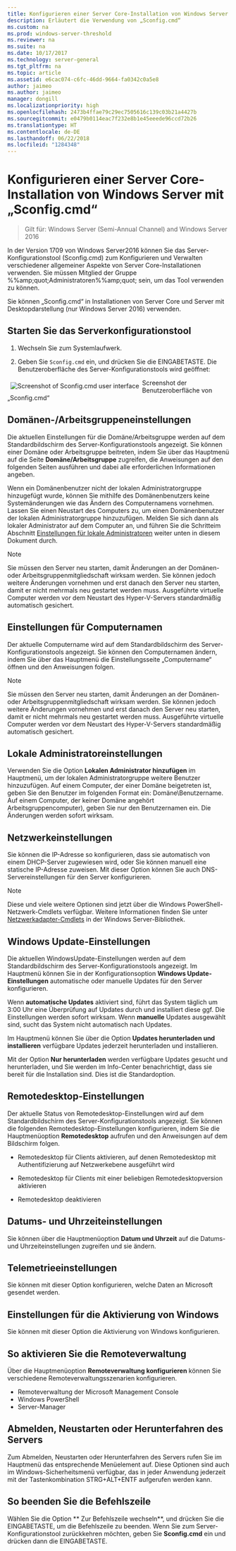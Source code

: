 ```yaml
---
title: Konfigurieren einer Server Core-Installation von Windows Server mit „Sconfig.cmd“
description: Erläutert die Verwendung von „Sconfig.cmd“
ms.custom: na
ms.prod: windows-server-threshold
ms.reviewer: na
ms.suite: na
ms.date: 10/17/2017
ms.technology: server-general
ms.tgt_pltfrm: na
ms.topic: article
ms.assetid: e6cac074-c6fc-46dd-9664-fa0342c0a5e8
author: jaimeo
ms.author: jaimeo
manager: dongill
ms.localizationpriority: high
ms.openlocfilehash: 2473b4ffae79c29ec7505616c139c03b21a4427b
ms.sourcegitcommit: e0479b0114eac7f232e8b1e45eeede96ccd72b26
ms.translationtype: HT
ms.contentlocale: de-DE
ms.lasthandoff: 06/22/2018
ms.locfileid: "1284348"
---
```

# <a name="configure-a-server-core-installation-of-windows-server-2016-or-windows-server-version-1709-with-sconfigcmd"></a>Konfigurieren einer Server Core-Installation von Windows Server mit „Sconfig.cmd“
> Gilt für: Windows Server (Semi-Annual Channel) and Windows Server 2016

In der Version 1709 von Windows Server2016 können Sie das Server-Konfigurationstool (Sconfig.cmd) zum Konfigurieren und Verwalten verschiedener allgemeiner Aspekte von Server Core-Installationen verwenden. Sie müssen Mitglied der Gruppe %%amp;quot;Administratoren%%amp;quot; sein, um das Tool verwenden zu können.  
  
Sie können „Sconfig.cmd“ in Installationen von Server Core und Server mit Desktopdarstellung (nur Windows Server 2016) verwenden. 
  
## <a name="start-the-server-configuration-tool"></a>Starten Sie das Serverkonfigurationstool  
  
1.  Wechseln Sie zum Systemlaufwerk.  
  
2.  Geben Sie `Sconfig.cmd` ein, und drücken Sie die EINGABETASTE. Die Benutzeroberfläche des Server-Konfigurationstools wird geöffnet:  
  
 <img src="mainsconfigpage.png" style='float:left; padding:.5em;' alt="Screenshot of Sconfig.cmd user interface">  
Screenshot der Benutzeroberfläche von „Sconfig.cmd“  
  
##  <a name="BKMK_Domainworkgroup"></a> Domänen-/Arbeitsgruppeneinstellungen  
 Die aktuellen Einstellungen für die Domäne/Arbeitsgruppe werden auf dem Standardbildschirm des Server-Konfigurationstools angezeigt. Sie können einer Domäne oder Arbeitsgruppe beitreten, indem Sie über das Hauptmenü auf die Seite **Domäne/Arbeitsgruppe** zugreifen, die Anweisungen auf den folgenden Seiten ausführen und dabei alle erforderlichen Informationen angeben.  
  
 Wenn ein Domänenbenutzer nicht der lokalen Administratorgruppe hinzugefügt wurde, können Sie mithilfe des Domänenbenutzers keine Systemänderungen wie das Ändern des Computernamens vornehmen. Lassen Sie einen Neustart des Computers zu, um einen Domänenbenutzer der lokalen Administratorgruppe hinzuzufügen. Melden Sie sich dann als lokaler Administrator auf dem Computer an, und führen Sie die Schritteim Abschnitt [Einstellungen für lokale Administratoren](assetId:///3c2f8ca4-6adc-4ebd-8daf-eb0de16c2c7d#BKMK_Localadministratorsettings) weiter unten in diesem Dokument durch.  
  
> [!NOTE]
>  Sie müssen den Server neu starten, damit Änderungen an der Domänen- oder Arbeitsgruppenmitgliedschaft wirksam werden. Sie können jedoch weitere Änderungen vornehmen und erst danach den Server neu starten, damit er nicht mehrmals neu gestartet werden muss. Ausgeführte virtuelle Computer werden vor dem Neustart des Hyper-V-Servers standardmäßig automatisch gesichert.  
  
## <a name="computer-name-settings"></a>Einstellungen für Computernamen  
 Der aktuelle Computername wird auf dem Standardbildschirm des Server-Konfigurationstools angezeigt. Sie können den Computernamen ändern, indem Sie über das Hauptmenü die Einstellungsseite „Computername“ öffnen und den Anweisungen folgen.  
  
> [!NOTE]
>  Sie müssen den Server neu starten, damit Änderungen an der Domänen- oder Arbeitsgruppenmitgliedschaft wirksam werden. Sie können jedoch weitere Änderungen vornehmen und erst danach den Server neu starten, damit er nicht mehrmals neu gestartet werden muss. Ausgeführte virtuelle Computer werden vor dem Neustart des Hyper-V-Servers standardmäßig automatisch gesichert.  
  
##  <a name="BKMK_Localadministratorsettings"></a> Lokale Administratoreinstellungen  
 Verwenden Sie die Option **Lokalen Administrator hinzufügen** im Hauptmenü, um der lokalen Administratorgruppe weitere Benutzer hinzuzufügen. Auf einem Computer, der einer Domäne beigetreten ist, geben Sie den Benutzer im folgenden Format ein: Domäne\Benutzername. Auf einem Computer, der keiner Domäne angehört Arbeitsgruppencomputer), geben Sie nur den Benutzernamen ein. Die Änderungen werden sofort wirksam.  
  
## <a name="network-settings"></a>Netzwerkeinstellungen  
 Sie können die IP-Adresse so konfigurieren, dass sie automatisch von einem DHCP-Server zugewiesen wird, oder Sie können manuell eine statische IP-Adresse zuweisen. Mit dieser Option können Sie auch DNS-Servereinstellungen für den Server konfigurieren.  
  
> [!NOTE]
>  Diese und viele weitere Optionen sind jetzt über die Windows PowerShell-Netzwerk-Cmdlets verfügbar. Weitere Informationen finden Sie unter [Netzwerkadapter-Cmdlets](https://technet.microsoft.com/library/jj134956.aspx) in der Windows Server-Bibliothek.  
  
## <a name="windows-update-settings"></a>Windows Update-Einstellungen  
 Die aktuellen WindowsUpdate-Einstellungen werden auf dem Standardbildschirm des Server-Konfigurationstools angezeigt. Im Hauptmenü können Sie in der Konfigurationsoption **Windows Update-Einstellungen** automatische oder manuelle Updates für den Server konfigurieren.  
  
 Wenn **automatische Updates** aktiviert sind, führt das System täglich um 3:00 Uhr eine Überprüfung auf Updates durch und installiert diese ggf. Die Einstellungen werden sofort wirksam. Wenn **manuelle** Updates ausgewählt sind, sucht das System nicht automatisch nach Updates.  
  
 Im Hauptmenü können Sie über die Option **Updates herunterladen und installieren** verfügbare Updates jederzeit herunterladen und installieren.

 Mit der Option **Nur herunterladen** werden verfügbare Updates gesucht und herunterladen, und Sie werden im Info-Center benachrichtigt, dass sie bereit für die Installation sind. Dies ist die Standardoption.  
  
## <a name="remote-desktop-settings"></a>Remotedesktop-Einstellungen  
 Der aktuelle Status von Remotedesktop-Einstellungen wird auf dem Standardbildschirm des Server-Konfigurationstools angezeigt. Sie können die folgenden Remotedesktop-Einstellungen konfigurieren, indem Sie die Hauptmenüoption **Remotedesktop** aufrufen und den Anweisungen auf dem Bildschirm folgen.  
  
-   Remotedesktop für Clients aktivieren, auf denen Remotedesktop mit Authentifizierung auf Netzwerkebene ausgeführt wird  
  
-   Remotedesktop für Clients mit einer beliebigen Remotedesktopversion aktivieren  
  
-   Remotedesktop deaktivieren  
  
## <a name="date-and-time-settings"></a>Datums- und Uhrzeiteinstellungen  
 Sie können über die Hauptmenüoption **Datum und Uhrzeit** auf die Datums- und Uhrzeiteinstellungen zugreifen und sie ändern. 

## <a name="telemetry-settings"></a>Telemetrieeinstellungen
Sie können mit dieser Option konfigurieren, welche Daten an Microsoft gesendet werden.

## <a name="windows-activation-settings"></a>Einstellungen für die Aktivierung von Windows
Sie können mit dieser Option die Aktivierung von Windows konfigurieren.
  
## <a name="to-enable-remote-management"></a>So aktivieren Sie die Remoteverwaltung  
Über die Hauptmenüoption **Remoteverwaltung konfigurieren** können Sie verschiedene Remoteverwaltungsszenarien konfigurieren.  
  
-   Remoteverwaltung der Microsoft Management Console  
-   Windows PowerShell  
-   Server-Manager  
  
## <a name="to-log-off-restart-or-shut-down-the-server"></a>Abmelden, Neustarten oder Herunterfahren des Servers  
 Zum Abmelden, Neustarten oder Herunterfahren des Servers rufen Sie im Hauptmenü das entsprechende Menüelement auf. Diese Optionen sind auch im Windows-Sicherheitsmenü verfügbar, das in jeder Anwendung jederzeit mit der Tastenkombination STRG+ALT+ENTF aufgerufen werden kann.  
  
## <a name="to-exit-to-the-command-line"></a>So beenden Sie die Befehlszeile  
 Wählen Sie die Option ** Zur Befehlszeile wechseln**, und drücken Sie die EINGABETASTE, um die Befehlszeile zu beenden. Wenn Sie zum Server-Konfigurationstool zurückkehren möchten, geben Sie **Sconfig.cmd** ein und drücken dann die EINGABETASTE.